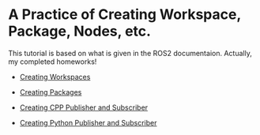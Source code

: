 
# A Practice of Creating Workspace, Package, Nodes, etc.

This tutorial is based on what is given in the ROS2 documentaion. Actually, my completed homeworks!

- [Creating Workspaces](https://docs.ros.org/en/foxy/Tutorials/Beginner-Client-Libraries/Creating-A-Workspace/Creating-A-Workspace.html)

- [Creating Packages](https://docs.ros.org/en/foxy/Tutorials/Beginner-Client-Libraries/Creating-Your-First-ROS2-Package.html)

- [Creating CPP Publisher and Subscriber](https://docs.ros.org/en/foxy/Tutorials/Beginner-Client-Libraries/Writing-A-Simple-Cpp-Publisher-And-Subscriber.html)

- [Creating Python Publisher and Subscriber](https://docs.ros.org/en/foxy/Tutorials/Beginner-Client-Libraries/Writing-A-Simple-Py-Publisher-And-Subscriber.html)
